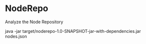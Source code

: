 # NodeRepo
Analyze the Node Repository

java -jar target/noderepo-1.0-SNAPSHOT-jar-with-dependencies.jar nodes.json
